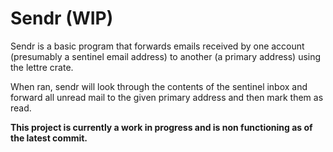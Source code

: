 # **Sendr** (WIP)

Sendr is a basic program that forwards emails received by one account (presumably a sentinel email address) to another (a primary address) using the lettre crate.

When ran, sendr will look through the contents of the sentinel inbox and forward all unread mail to the given primary address and then mark them as read.

**This project is currently a work in progress and is non functioning as of the latest commit.**
